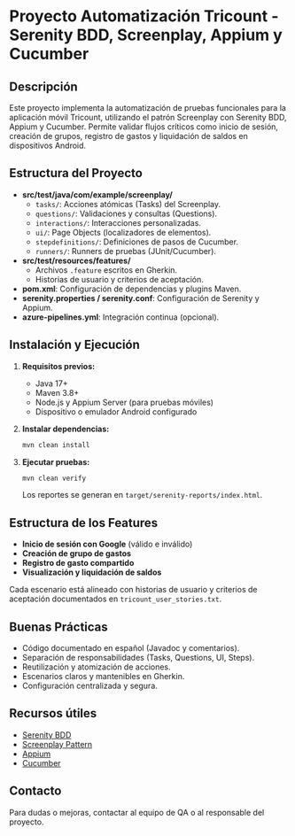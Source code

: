 # Proyecto Automatización Tricount - Serenity BDD, Screenplay, Appium y Cucumber

## Descripción
Este proyecto implementa la automatización de pruebas funcionales para la aplicación móvil Tricount, utilizando el patrón Screenplay con Serenity BDD, Appium y Cucumber. Permite validar flujos críticos como inicio de sesión, creación de grupos, registro de gastos y liquidación de saldos en dispositivos Android.

## Estructura del Proyecto

- **src/test/java/com/example/screenplay/**
  - `tasks/`: Acciones atómicas (Tasks) del Screenplay.
  - `questions/`: Validaciones y consultas (Questions).
  - `interactions/`: Interacciones personalizadas.
  - `ui/`: Page Objects (localizadores de elementos).
  - `stepdefinitions/`: Definiciones de pasos de Cucumber.
  - `runners/`: Runners de pruebas (JUnit/Cucumber).
- **src/test/resources/features/**
  - Archivos `.feature` escritos en Gherkin.
  - Historias de usuario y criterios de aceptación.
- **pom.xml**: Configuración de dependencias y plugins Maven.
- **serenity.properties / serenity.conf**: Configuración de Serenity y Appium.
- **azure-pipelines.yml**: Integración continua (opcional).

## Instalación y Ejecución

1. **Requisitos previos:**
   - Java 17+
   - Maven 3.8+
   - Node.js y Appium Server (para pruebas móviles)
   - Dispositivo o emulador Android configurado

2. **Instalar dependencias:**
   ```bash
   mvn clean install
   ```

3. **Ejecutar pruebas:**
   ```bash
   mvn clean verify
   ```
   Los reportes se generan en `target/serenity-reports/index.html`.

## Estructura de los Features

- **Inicio de sesión con Google** (válido e inválido)
- **Creación de grupo de gastos**
- **Registro de gasto compartido**
- **Visualización y liquidación de saldos**

Cada escenario está alineado con historias de usuario y criterios de aceptación documentados en `tricount_user_stories.txt`.

## Buenas Prácticas
- Código documentado en español (Javadoc y comentarios).
- Separación de responsabilidades (Tasks, Questions, UI, Steps).
- Reutilización y atomización de acciones.
- Escenarios claros y mantenibles en Gherkin.
- Configuración centralizada y segura.

## Recursos útiles
- [Serenity BDD](https://serenity-bdd.github.io/)
- [Screenplay Pattern](https://serenity-bdd.github.io/theserenitybook/latest/screenplay.html)
- [Appium](https://appium.io/)
- [Cucumber](https://cucumber.io/)

## Contacto
Para dudas o mejoras, contactar al equipo de QA o al responsable del proyecto.


